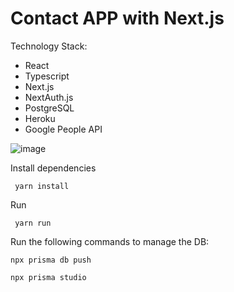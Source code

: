# Contact APP with Next.js


Technology Stack:

- React
- Typescript 
- Next.js
- NextAuth.js
- PostgreSQL 
- Heroku
- Google People API




![image](https://user-images.githubusercontent.com/3438705/144513099-097d444c-2bc1-45c1-9d93-1f408961df29.png)


Install dependencies  

```
 yarn install
```

Run 

```
 yarn run
```



Run the following commands to manage the DB:

```
npx prisma db push

npx prisma studio
```
